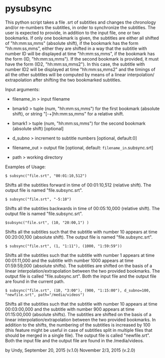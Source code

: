 # pysubsync 
This python script takes a file .srt of subtitles and changes the 
chronology and/or re-numbers the subtitles, in order to synchronize
the subtitles. The user is expected to provide, in addition to the
input file, one or two bookmarks. If only one bookmark is given, the
subtitles are either all shifted of "hh:mm:ss,mms" (absolute shift),
if the bookmark has the form "hh:mm:ss,mms", either they are shifted
in a way that the subtitle with number ID will be displayed at time
"hh:mm:ss,mms", if the bookmark has the form (ID, "hh:mm:ss,mms").
If the second bookmark is provided, it must have the form 
(ID2, "hh:mm:ss,mms2"). In this case, the subtitle with number ID2 
will be displayed at time "hh:mm:ss,mms2" and the timings of all the
other subtitles will be computed by means of a linear interpolation/
extrapolation after shifting the two bookmarked subtitles.


Input arguments:

- filename_in  > input filename

- bmark0       > tuple (num, "hh:mm:ss,mms") for the first bookmark
                 (absolute shift), or string "[-+]hh:mm:ss,mms" for
                 a relative shift.

- bmark1       > tuple (num, "hh:mm:ss,mms") for the second bookmark
                 (absolute shift) [optional]

- d_subno      > increment to subtitle numbers [optional, default:0]

- filename_out > output file [optional, default: 
                                          `filename_in`.subsync.srt]

- path         > working directory
    
    
Examples of Usage:

    $ subsync("file.srt", "00:01:10,512")
    
Shifts all the subtitles forward in time of 00:01:10,512
(relative shift). The output file is named "file.subsync.srt".

    $ subsync("file.srt", "-5:10")
    
Shifts all the subtitles backwards in time of 00:05:10,000
(relative shift). The output file is named "file.subsync.srt".
        
    $subsync("file.srt", (10, "20:00,1") )
    
Shifts all the subtitles such that the subtitle with number 10
appears at time 00:20:00,100 (absolute shift). The output file 
is named "file.subsync.srt".
        
    $ subsync("file.srt", (1, "1:11"), (1000, "1:59:59"))
    
Shifts all the subtitles such that the subtitle with number 1
appears at time 00:01:11,000 and the subtitle with number 1000 
appears at time 01:59:59,000 (absolute shifts). The subtitles 
are shifted on the basis of a linear interpolation/extrapolation
between the two provided bookmarks. The output file is called 
"file.subsync.srt". Both the input file and the output file are 
found in the current path.
        
    $ subsync("file.srt", (10, "3:00"), (900, "1:15:00"), d_subno=100, "newfile.srt", path="/media/videos")
    
Shifts all the subtitles such that the subtitle with number 10
appears at time 00:03:00,000 and the subtitle with number 900 
appears at time 01:15:00,000 (absolute shifts). The subtitles 
are shifted on the basis of a linear interpolation/extrapolation
between the two provided bookmarks. In addition to the shifts,
the numbering of the subtitles is increased by 100 (this feature
might be useful in case of subtitles split in multiple files
that should be merged in a single file). The output file is 
called "newfile.srt". Both the input file and the output file 
are found in the /media/videos.

by Undy, September 20, 2015 (v.1.0) 
         November 2/3, 2015 (v.2.0)   